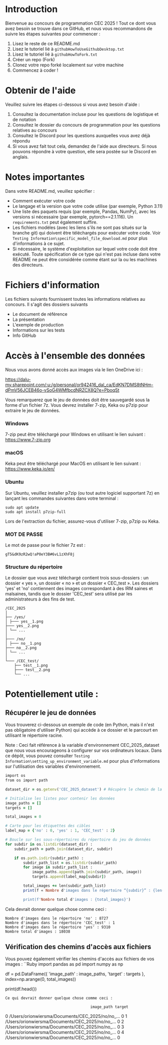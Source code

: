 # Introduction
Bienvenue au concours de programmation CEC 2025 ! Tout ce dont vous avez besoin se trouve dans ce GitHub, et nous vous recommandons de suivre les étapes suivantes pour commencer :

1. Lisez le reste de ce README.md
2. Lisez le tutoriel lié à `githubHowToUseGithubDesktop.txt`
3. Lisez le tutoriel lié à `githubHowToFork.txt`
4. Créer un repo (Fork)
5. Clonez votre repo forké localement sur votre machine
6. Commencez à coder !

# Obtenir de l'aide
Veuillez suivre les étapes ci-dessous si vous avez besoin d'aide :

1. Consultez la documentation incluse pour les questions de logistique et de notation
2. Consultez le dossier du concours de programmation pour les questions relatives au concours
3. Consultez le Discord pour les questions auxquelles vous avez déjà répondu
4. Si vous avez fait tout cela, demandez de l'aide aux directeurs. Si nous pouvons répondre à votre question, elle sera postée sur le Discord en anglais.

# Notes importantes
Dans votre README.md, veuillez spécifier :

- Comment exécuter votre code
- Le langage et la version que votre code utilise (par exemple, Python 3.11)
- Une liste des paquets requis (par exemple, Pandas, NumPy), avec les versions si nécessaire (par exemple, pytorch==2.1.116). Un `requirements.txt` peut également suffire.
- Les fichiers modèles (avec les liens s'ils ne sont pas situés sur la branche git) qui doivent être téléchargés pour exécuter votre code. Voir ``Testing Information\specific_model_file_download.md`` pour plus d'informations à ce sujet.
- Si nécessaire, le système d'exploitation sur lequel votre code doit être exécuté. Toute spécification de ce type qui n'est pas incluse dans votre README ne peut être considérée comme étant sur la ou les machines des directeurs.

# Fichiers d'information
Les fichiers suivants fournissent toutes les informations relatives au concours. Il s'agit des dossiers suivants
- Le document de référence
- La présentation
- L'exemple de production
- Informations sur les tests
- Info GitHub

# Accès à l'ensemble des données
Nous vous avons donné accès aux images via le lien OneDrive ici :

https://dalu-my.sharepoint.com/:u:/g/personal/or942416_dal_ca/EdKN7DMS8tNHm-dPmV56JCEB46o-vSoG4WMfbcdNRZCX8Q?e=PboqSt

Vous remarquerez que le jeu de données doit être sauvegardé sous la forme d'un fichier 7z. Vous devrez installer 7-zip, Keka ou p7zip pour extraire le jeu de données.

### Windows
7-zip peut être téléchargé pour Windows en utilisant le lien suivant :
https://www.7-zip.org

### macOS
Keka peut être téléchargé pour MacOS en utilisant le lien suivant :
https://www.keka.io/en/

### Ubuntu
Sur Ubuntu, veuillez installer p7zip (ou tout autre logiciel supportant 7z) en lançant les commandes suivantes dans votre terminal :
```
sudo apt update
sudo apt install p7zip-full
```


Lors de l'extraction du fichier, assurez-vous d'utiliser 7-zip, p7zip ou Keka.

### MOT DE PASSE

Le mot de passe pour le fichier 7z est :

```
gT5&dK9zR2wQ!aP0eY3B#6vL1zXhF8j
```

### Structure du répertoire

Le dossier que vous avez téléchargé contient trois sous-dossiers : un dossier « yes », un dossier « no » et un dossier « CEC_test ». Les dossiers 'yes' et 'no' contiennent des images correspondant à des IRM saines et malsaines, tandis que le dossier 'CEC_test' sera utilisé par les administrateurs à des fins de test.
```
/CEC_2025
│
├── /yes/
│ ├─── yes__1.png
├─── yes__2.png
│ └── ...
│
├─── /no/
│ ├─── no__1.png
├─── no__2.png
│ └── ...
│
└─── /CEC_test/
    ├── test__1.png
    ├─── test__2.png
    └── ...
```

# Potentiellement utile :

## Récupérer le jeu de données
Vous trouverez ci-dessous un exemple de code (en Python, mais il n'est pas obligatoire d'utiliser Python) qui accède à ce dossier et le parcourt en utilisant le répertoire racine. 

Note : Ceci fait référence à la variable d'environnement CEC_2025_dataset que nous vous encourageons à configurer sur vos ordinateurs locaux. Dans ce dépôt, vous pouvez consulter ``Testing Information\setting_up_environment_variable.md`` pour plus d'informations sur l'utilisation des variables d'environnement. 

```Ruby
import os
from os import path

dataset_dir = os.getenv('CEC_2025_dataset') # Récupère le chemin de la variable d'environnement

# Initialise les listes pour contenir les données
image_paths = []
targets = []

total_images = 0

# Carte pour les étiquettes des cibles
label_map = {'no' : 0, 'yes' : 1, 'CEC_test' : 2} 

# Boucle sur les sous-répertoires du répertoire du jeu de données
for subdir in os.listdir(dataset_dir) :
    subdir_path = path.join(dataset_dir, subdir)

    if os.path.isdir(subdir_path) :
        subdir_path_list = os.listdir(subdir_path)
        for image in subdir_path_list :
            image_paths.append(path.join(subdir_path, image))
            targets.append(label_map[subdir])

        total_images += len(subdir_path_list)
        print(f « Nombre d'images dans le répertoire “{subdir}” : {len(subdir_path_list)}")

        print(f'Nombre total d'images : {total_images}')
```
Cela devrait donner quelque chose comme ceci :

```
Nombre d'images dans le répertoire 'no' : 8727
Nombre d'images dans le répertoire 'CEC_test' : 1
Nombre d'images dans le répertoire 'yes' : 9310
Nombre total d'images : 18038
```
## Vérification des chemins d'accès aux fichiers
Vous pouvez également vérifier les chemins d'accès aux fichiers de vos images :
``Ruby
import pandas as pd
import numpy as np

df = pd.DataFrame({
    'image_path' : image_paths,
    'target' : targets
}, index=np.arange(0, total_images))

print(df.head())
```
Ce qui devrait donner quelque chose comme ceci :
```
                                          image_path target
0 /Users/orionwiersma/Documents/CEC_2025/no/no_...       0
1 /Users/orionwiersma/Documents/CEC_2025/no/no_...       0
2 /Users/orionwiersma/Documents/CEC_2025/no/no_...       0
3 /Users/orionwiersma/Documents/CEC_2025/no/no_...       0
4 /Users/orionwiersma/Documents/CEC_2025/no/no_...       0
```
